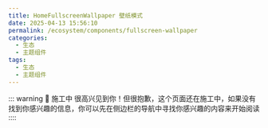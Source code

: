 ```yaml
---
title: HomeFullscreenWallpaper 壁纸模式
date: 2025-04-13 15:56:10
permalink: /ecosystem/components/fullscreen-wallpaper
categories:
  - 生态
  - 主题组件
tags:
  - 生态
  - 主题组件
---
```


::: warning 🚧 施工中
很高兴见到你！但很抱歉，这个页面还在施工中，如果没有找到你感兴趣的信息，你可以先在侧边栏的导航中寻找你感兴趣的内容来开始阅读
::::
